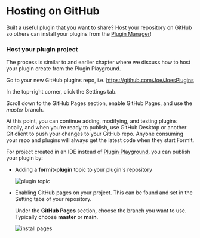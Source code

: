 # Hosting on GitHub

Built a useful plugin that you want to share? Host your repository on GitHub so others can install your plugins from the [Plugin Manager](https://formit3d.github.io/FormItExamplePlugins/index.html)!

### Host your plugin project

The process is similar to and earlier chapter where we discuss how to host your plugin create from the Plugin Playground. &#x20;

Go to your new GitHub plugins repo, i.e. https://github.com/Joe/JoesPlugins

In the top-right corner, click the Settings tab.

Scroll down to the GitHub Pages section, enable GitHub Pages, and use the _master_ branch.

At this point, you can continue adding, modifying, and testing plugins locally, and when you're ready to publish, use GitHub Desktop or another Git client to push your changes to your GitHub repo. Anyone consuming your repo and plugins will always get the latest code when they start FormIt.



For project created in an IDE instead of [Plugin Playground](https://formit3d.github.io/FormItExamplePlugins/docs/HowToBuild.html#PluginPlayground), you can publish your plugin by:

*   Adding a **formit-plugin** topic to your plugin's repository

    ![plugin topic](https://formit3d.github.io/FormItExamplePlugins/docs/images/topic.png)
*   Enabling GitHub pages on your project. This can be found and set in the Setting tabs of your repository.

    Under the **GitHub Pages** section, choose the branch you want to use. Typically choose **master** or **main**.

    ![install pages](https://formit3d.github.io/FormItExamplePlugins/docs/images/pages.png)



###
